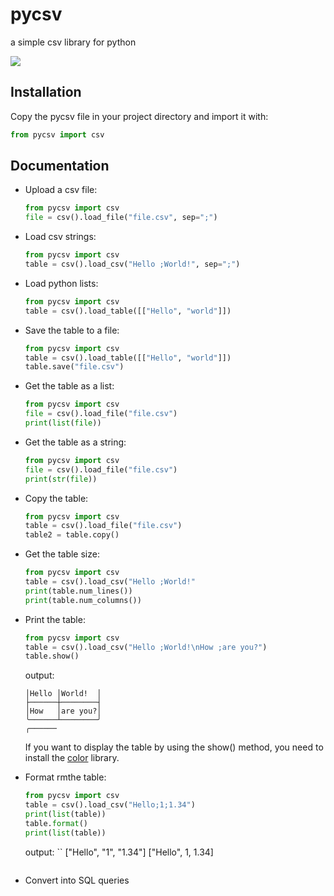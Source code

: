 # pycsv
a simple csv library for python

<img src="https://skillicons.dev/icons?i=py&perline=12" />

## Installation
Copy the pycsv file in your project directory and import it with:
```python
from pycsv import csv
```

## Documentation

 - Upload a csv file: 
    ```python
    from pycsv import csv
    file = csv().load_file("file.csv", sep=";")
    ```
 - Load csv strings: 
    ```python
    from pycsv import csv
    table = csv().load_csv("Hello ;World!", sep=";")
    ```

 - Load python lists:
    ```python
    from pycsv import csv
    table = csv().load_table([["Hello", "world"]])
    ```

 - Save the table to a file:
      ```python
      from pycsv import csv
      table = csv().load_table([["Hello", "world"]])
      table.save("file.csv")
      ```
 - Get the table as a list:
      ```python
      from pycsv import csv
      file = csv().load_file("file.csv")
      print(list(file))
      ```
-  Get the table as a string:
      ```python  
      from pycsv import csv
      file = csv().load_file("file.csv")
      print(str(file))
      ```

 - Copy the table:
      ```python
      from pycsv import csv
      table = csv().load_file("file.csv")
      table2 = table.copy()
      ```

- Get the table size:
   ```python
   from pycsv import csv
   table = csv().load_csv("Hello ;World!"
   print(table.num_lines())
   print(table.num_columns())
   ```
- Print the table:
   ```python
   from pycsv import csv
   table = csv().load_csv("Hello ;World!\nHow ;are you?")
   table.show()
   ```
   output:
   ```┬────────╮
   │Hello │World!  │
   ├──────┼────────┤
   │How   │are you?│
   ╰──────┴────────╯
   ╭──────
   ```
   If you want to display the table by using the show() method, you need to install the [color](https://github.com/azachia/color) library.

 - Format rmthe table:
   ```python
   from pycsv import csv
   table = csv().load_csv("Hello;1;1.34")
   print(list(table))
   table.format()
   print(list(table))
   ```
      output:
   ``
   ["Hello", "1", "1.34"]
   ["Hello", 1, 1.34]
   ```
- Convert into SQL queries
   

   
